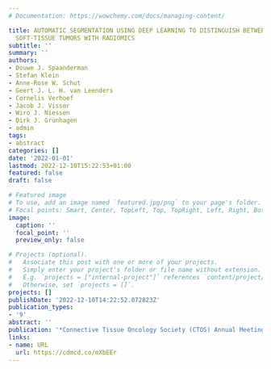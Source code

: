 ```yaml
---
# Documentation: https://wowchemy.com/docs/managing-content/

title: AUTOMATIC SEGMENTATION USING DEEP LEARNING TO DISTINGUISH BETWEEN 9 TYPES OF
  SOFT-TISSUE TUMORS WITH RADIOMICS
subtitle: ''
summary: ''
authors:
- Douwe J. Spaanderman
- Stefan Klein
- Anne-Rose W. Schut
- Geert J. L. H. van Leenders
- Cornelis Verhoef
- Jacob J. Visser
- Wiro J. Niessen
- Dirk J. Grünhagen
- admin
tags:
- abstract
categories: []
date: '2022-01-01'
lastmod: 2022-12-10T15:22:53+01:00
featured: false
draft: false

# Featured image
# To use, add an image named `featured.jpg/png` to your page's folder.
# Focal points: Smart, Center, TopLeft, Top, TopRight, Left, Right, BottomLeft, Bottom, BottomRight.
image:
  caption: ''
  focal_point: ''
  preview_only: false

# Projects (optional).
#   Associate this post with one or more of your projects.
#   Simply enter your project's folder or file name without extension.
#   E.g. `projects = ["internal-project"]` references `content/project/deep-learning/index.md`.
#   Otherwise, set `projects = []`.
projects: []
publishDate: '2022-12-10T14:22:52.072823Z'
publication_types:
- '9'
abstract: ''
publication: '*Connective Tissue Oncology Society (CTOS) Annual Meeting*'
links:
- name: URL
  url: https://cdmcd.co/mXbEEr
---
```

